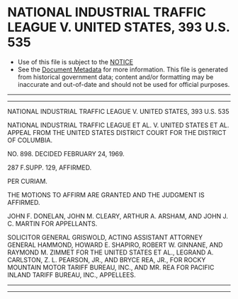 ---
---

# NATIONAL INDUSTRIAL TRAFFIC LEAGUE V. UNITED STATES, 393 U.S. 535

* Use of this file is subject to the [NOTICE](https://github.com/publicdocs/notice/blob/master/NOTICE)
* See the [Document Metadata](../../../) for more information.
  This file is generated from historical government data; content and/or formatting may be inaccurate and out-of-date and should not be used for official purposes.

----------
----------

NATIONAL INDUSTRIAL TRAFFIC LEAGUE V. UNITED STATES, 393 U.S. 535

NATIONAL INDUSTRIAL TRAFFIC LEAGUE ET AL. V. UNITED STATES ET AL. APPEAL FROM THE UNITED STATES DISTRICT COURT FOR THE DISTRICT OF COLUMBIA.

NO. 898.  DECIDED FEBRUARY 24, 1969.

287 F.SUPP.  129, AFFIRMED.

PER CURIAM.

THE MOTIONS TO AFFIRM ARE GRANTED AND THE JUDGMENT IS AFFIRMED.

JOHN F. DONELAN, JOHN M. CLEARY, ARTHUR A. ARSHAM, AND JOHN J. C. MARTIN FOR APPELLANTS.

SOLICITOR GENERAL GRISWOLD, ACTING ASSISTANT ATTORNEY GENERAL HAMMOND, HOWARD E. SHAPIRO, ROBERT W. GINNANE, AND RAYMOND M. ZIMMET FOR THE UNITED STATES ET AL., LEGRAND A. CARLSTON, Z. L. PEARSON, JR., AND BRYCE REA, JR., FOR ROCKY MOUNTAIN MOTOR TARIFF BUREAU, INC., AND MR. REA FOR PACIFIC INLAND TARIFF BUREAU, INC., APPELLEES.


----------
----------

